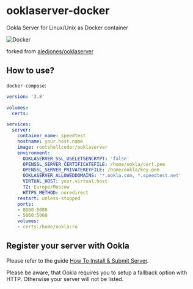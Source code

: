 # ooklaserver-docker

Ookla Server for Linux/Unix as Docker container

![Docker](https://github.com/RootShell-coder/ooklaserver/actions/workflows/docker-publish.yml/badge.svg)

forked from [aledjones/ooklaserver](https://github.com/aledjones/ooklaserver)

## How to use?
`docker-compose`:
```yaml
version: '3.8'

volumes:
  certs:

services:
  server:
    container_name: speedtest
    hostname: your.host.name
    image: rootshellcoder/ooklaserver
    environment:
      OOKLASERVER_SSL_USELETSENCRYPT: 'false'
      OPENSSL_SERVER_CERTIFICATEFILE: /home/ookla/cert.pem
      OPENSSL_SERVER_PRIVATEKEYFILE: /home/ookla/key.pem
      OOKLASERVER_ALLOWEDDOMAINS: '*.ookla.com, *.speedtest.net'
      VIRTUAL_HOST: your.virtual.host
      TZ: Europe/Moscow
      HTTPS_METHOD: noredirect
    restart: unless-stopped
    ports:
    - 8080:8080
    - 5060:5060
    volumes:
    - certs:/home/ookla:ro

```


## Register your server with Ookla
Please refer to the guide [How To Install & Submit Server](https://support.ookla.com/hc/en-us/articles/234578568-How-To-Install-Submit-Server).

Please be aware, that Ookla requires you to setup a fallback option with HTTP. Otherwise your server will not be listed. 

